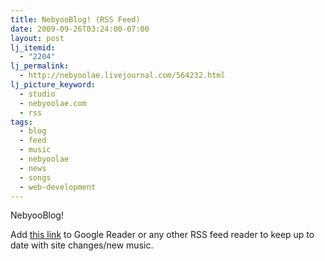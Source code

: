 ```yaml
---
title: NebyooBlog! (RSS Feed)
date: 2009-09-26T03:24:00-07:00
layout: post
lj_itemid:
  - "2204"
lj_permalink:
  - http://nebyoolae.livejournal.com/564232.html
lj_picture_keyword:
  - studio
  - nebyoolae.com
  - rss
tags:
  - blog
  - feed
  - music
  - nebyoolae
  - news
  - songs
  - web-development
---
```

NebyooBlog!

Add [this link](http://nebyoolae.com/feed.rss) to Google Reader or any other RSS feed reader to keep up to date with site changes/new music.

<!--more-->
